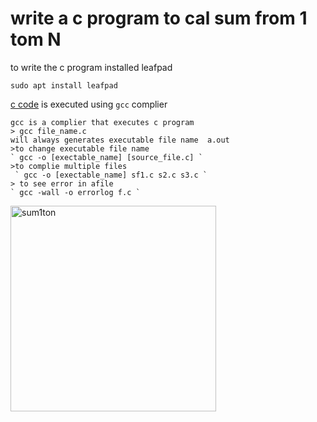 # write a c program to cal sum from 1 tom N
  to write the c program installed leafpad 
  ```
  sudo apt install leafpad
  ```
[c code](sum1toN.c)
 is executed using `gcc` complier 
```
gcc is a complier that executes c program
> gcc file_name.c
will always generates executable file name  a.out
>to change executable file name 
` gcc -o [exectable_name] [source_file.c] `
>to complie multiple files
 ` gcc -o [exectable_name] sf1.c s2.c s3.c `
> to see error in afile
` gcc -wall -o errorlog f.c `

```
<img width="329" alt="sum1ton" src="https://github.com/navi2311/risc-v-HDP/assets/134842758/3f115215-42a7-4c58-b2e7-88a119c48e78">

  
